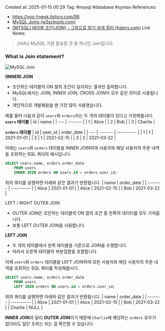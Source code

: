 Created at:  2025-01-15 00:29
Tag: #mysql #database #syntax 
References:
- https://yoo-hyeok.tistory.com/98
- [MySQL Joins (w3schools.com)](https://www.w3schools.com/mysql/mysql_join.asp)
- [[MYSQL] 테이블 조인(JOIN) - 그림으로 알기 쉽게 정리 (tistory.com)](https://inpa.tistory.com/entry/MYSQL-%F0%9F%93%9A-JOIN-%EC%A1%B0%EC%9D%B8-%EA%B7%B8%EB%A6%BC%EC%9C%BC%EB%A1%9C-%EC%95%8C%EA%B8%B0%EC%89%BD%EA%B2%8C-%EC%A0%95%EB%A6%AC)
Link Notes:

> [!info] MySQL 가장 중요한 것 중 하나인 Join입니다. 
### What is Join statement? 
![MySQL Join](https://4.bp.blogspot.com/-_HsHikmChBI/VmQGJjLKgyI/AAAAAAAAEPw/JaLnV0bsbEo/s1600/sql%2Bjoins%2Bguide%2Band%2Bsyntax.jpg)


**(INNER) JOIN**
- 조인하는 테이블의 ON 절의 조건이 일치하는 결과만 출력합니다. 
- MySQL에서는 JOIN, INNER JOIN, CROSS JOIN이 모두 같은 의미로 사용됩니다.
- 개인적으로 개발해왔을 땐 가장 많이 사용했습니다.

예를 들어 다음과 같이 `users`와 `orders`라는 두 개의 테이블이 있다고 가정해봅시다. 
**`users` 테이블**
| id  | name    |
| --- | ------- |
| 1   | Alice   |
| 2   | Bob     |
| 3   | Charlie |

**`orders` 테이블**
| id  | user_id | order_date |
| --- | ------- | ---------- |
| 1   |    1    |     2021-01-01       |
| 2   |    1    |     2021-02-15       |
| 3   |    2    |    2021-03-22        |

아래는 `users`와 `orders` 테이블을 INNER JOIN하여 사용자와 해당 사용자의 주문 내역을 조회하는 SQL 쿼리의 예시입니다.
```SQL
SELECT users.name, orders.order_date 
	FROM users 
	INNER JOIN orders ON users.id = orders.user_id;
```

위의 쿼리를 실행하면 아래와 같은 결과가 반환됩니다.
| name    | order_date |
| ------- | ---------- |
| Alice   |   2021-01-01         |
| Alice   |      2021-02-15      |
| Bob     |     2021-03-22       |


LEFT / RIGHT OUTER JOIN
- OUTER JOIN은 조인하는 테이블의 ON 절의 조건 중 한쪽의 데이터를 모두 가져옵니다.
- 보통 LEFT OUTER JOIN을 사용합니다. 

**LEFT JOIN**
- 두 개의 테이블에서 왼쪽 테이블을 기준으로 JOIN을 수행합니다. 
- 따라서 오른쪽 테이블의 부분집합을 포함합니다. 

이제 `users`와 `orders` 테이블을 LEFT JOIN하여 모든 사용자와 해당 사용자의 주문 내역을 조회하는 SQL 쿼리를 작성해봅시다.
```SQL
SELECT users.name, orders.order_date 
	FROM users 
	LEFT JOIN orders ON users.id = orders.user_id;
```

위의 쿼리를 실행하면 아래와 같은 결과가 반환됩니다.
| name    | order_date |
| ------- | ---------- |
| Alice   |   2021-01-01         |
| Alice   |      2021-02-15      |
| Bob     |     2021-03-22       |
| Charlie |    NULL        |

**INNER JOIN**과 달리 **OUTER JOIN**이기 때문에 `Charlie`에 해당하는 `orders` 로우가 없더라도 일단 조회는 되는 걸 확인할 수 있습니다. 
